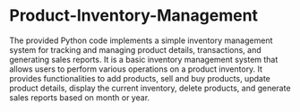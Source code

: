 # Product-Inventory-Management
The provided Python code implements a simple inventory management system for tracking and managing product details, transactions, and generating sales reports. It is a basic inventory management system that allows users to perform various operations on a product inventory. It provides functionalities to add products, sell and buy products, update product details, display the current inventory, delete products, and generate sales reports based on month or year.
